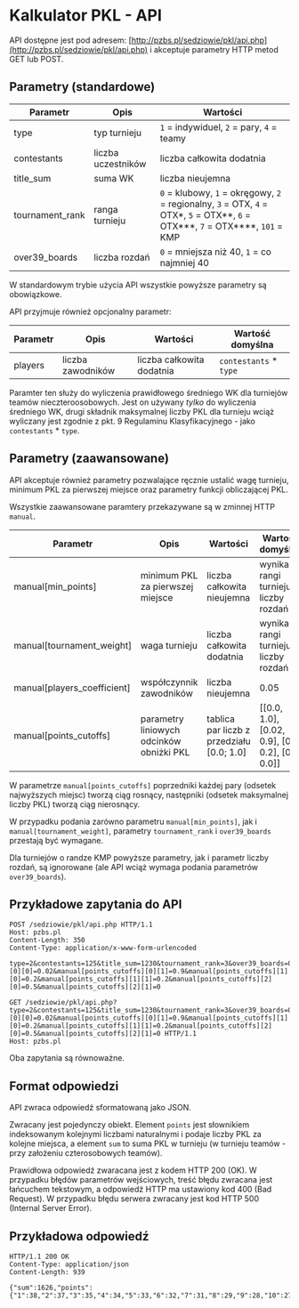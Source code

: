 ---
---

Kalkulator PKL - API
====================

API dostępne jest pod adresem: [http://pzbs.pl/sedziowie/pkl/api.php](http://pzbs.pl/sedziowie/pkl/api.php) i akceptuje parametry HTTP metod GET lub POST.

Parametry (standardowe)
-----------------------

| Parametr        | Opis               | Wartości |
| --------------- | ------------------ | -------- |
| type            | typ turnieju       | `1` = indywiduel, `2` = pary, `4` = teamy |
| contestants     | liczba uczestników | liczba całkowita dodatnia |
| title_sum       | suma WK            | liczba nieujemna |
| tournament_rank | ranga turnieju     | `0` = klubowy, `1` = okręgowy, `2` = regionalny, `3` = OTX, `4` = OTX\*, `5` = OTX\*\*, `6` = OTX\*\*\*, `7` = OTX\*\*\*\*, `101` = KMP |
| over39_boards   | liczba rozdań      | `0` = mniejsza niż 40, `1` = co najmniej 40 |

W standardowym trybie użycia API wszystkie powyższe parametry są obowiązkowe.

API przyjmuje również opcjonalny parametr:

| Parametr | Opis              | Wartości | Wartość domyślna |
| -------- | ----------------- | -------- | ---------------- |
| players  | liczba zawodników | liczba całkowita dodatnia | `contestants` \* `type` |

Paramter ten służy do wyliczenia prawidłowego średniego WK dla turniejów teamów nieczteroosobowych. Jest on używany *tylko* do wyliczenia średniego WK, drugi składnik maksymalnej liczby PKL dla turnieju wciąż wyliczany jest zgodnie z pkt. 9 Regulaminu Klasyfikacyjnego - jako `contestants` \* `type`.

Parametry (zaawansowane)
------------------------

API akceptuje również parametry pozwalające ręcznie ustalić wagę turnieju, minimum PKL za pierwszej miejsce oraz parametry funkcji obliczającej PKL.

Wszystkie zaawansowane paramtery przekazywane są w zminnej HTTP `manual`.

| Parametr | Opis              | Wartości | Wartość domyślna |
| -------- | ----------------- | -------- | ---------------- |
| manual[min_points]  | minimum PKL za pierwszej miejsce | liczba całkowita nieujemna | wynika z rangi turnieju i liczby rozdań |
| manual[tournament_weight] | waga turnieju | liczba całkowita dodatnia | wynika z rangi turnieju i liczby rozdań |
| manual[players_coefficient] | współczynnik zawodników | liczba nieujemna | 0.05 |
| manual[points_cutoffs] | parametry liniowych odcinków obniżki PKL | tablica par liczb z przedziału [0.0; 1.0] | [[0.0, 1.0], [0.02, 0.9], [0.2, 0.2], [0.5, 0.0]] |

W parametrze `manual[points_cutoffs]` poprzedniki każdej pary (odsetek najwyższych miejsc) tworzą ciąg rosnący, następniki (odsetek maksymalnej liczby PKL) tworzą ciąg nierosnący.

W przypadku podania zarówno parametru `manual[min_points]`, jak i `manual[tournament_weight]`, parametry `tournament_rank` i `over39_boards` przestają być wymagane.

Dla turniejów o randze KMP powyższe parametry, jak i parametr liczby rozdań, są ignorowane (ale API wciąż wymaga podania parametrów `over39_boards`).

Przykładowe zapytania do API
----------------------------

```
POST /sedziowie/pkl/api.php HTTP/1.1
Host: pzbs.pl
Content-Length: 350
Content-Type: application/x-www-form-urlencoded

type=2&contestants=125&title_sum=1230&tournament_rank=3&over39_boards=0&manual[players_coefficient]=0.05&manual[min_points]=0&manual[tournament_weight]=5&manual[points_cutoffs][0][0]=0.02&manual[points_cutoffs][0][1]=0.9&manual[points_cutoffs][1][0]=0.2&manual[points_cutoffs][1][1]=0.2&manual[points_cutoffs][2][0]=0.5&manual[points_cutoffs][2][1]=0
```

```
GET /sedziowie/pkl/api.php?type=2&contestants=125&title_sum=1230&tournament_rank=3&over39_boards=0&manual[players_coefficient]=0.05&manual[min_points]=0&manual[tournament_weight]=5&manual[points_cutoffs][0][0]=0.02&manual[points_cutoffs][0][1]=0.9&manual[points_cutoffs][1][0]=0.2&manual[points_cutoffs][1][1]=0.2&manual[points_cutoffs][2][0]=0.5&manual[points_cutoffs][2][1]=0 HTTP/1.1
Host: pzbs.pl

```

Oba zapytania są równoważne.

Format odpowiedzi
-----------------

API zwraca odpowiedź sformatowaną jako JSON.

Zwracany jest pojedynczy obiekt. Element `points` jest słownikiem indeksowanym kolejnymi liczbami naturalnymi i podaje liczby PKL za kolejne miejsca, a element `sum` to suma PKL w turnieju (w turnieju teamów - przy założeniu czterosobowych teamów).

Prawidłowa odpowiedź zwaracana jest z kodem HTTP 200 (OK). W przypadku błędów parametrów wejściowych, treść błędu zwracana jest łańcuchem tekstowym, a odpowiedź HTTP ma ustawiony kod 400 (Bad Request). W przypadku błędu serwera zwracany jest kod HTTP 500 (Internal Server Error).

Przykładowa odpowiedź
---------------------

```
HTTP/1.1 200 OK
Content-Type: application/json
Content-Length: 939

{"sum":1626,"points":{"1":38,"2":37,"3":35,"4":34,"5":33,"6":32,"7":31,"8":29,"9":28,"10":27,"11":26,"12":25,"13":23,"14":22,"15":21,"16":20,"17":19,"18":18,"19":16,"20":15,"21":14,"22":13,"23":12,"24":10,"25":9,"26":8,"27":8,"28":8,"29":7,"30":7,"31":7,"32":7,"33":7,"34":6,"35":6,"36":6,"37":6,"38":6,"39":5,"40":5,"41":5,"42":5,"43":5,"44":4,"45":4,"46":4,"47":4,"48":4,"49":3,"50":3,"51":3,"52":3,"53":3,"54":2,"55":2,"56":2,"57":2,"58":2,"59":1,"60":1,"61":1,"62":1,"63":1,"64":1,"65":1,"66":1,"67":1,"68":1,"69":1,"70":1,"71":1,"72":1,"73":1,"74":1,"75":1,"76":1,"77":1,"78":1,"79":1,"80":1,"81":1,"82":1,"83":1,"84":1,"85":1,"86":1,"87":1,"88":1,"89":1,"90":1,"91":1,"92":1,"93":1,"94":1,"95":1,"96":1,"97":1,"98":1,"99":1,"100":1,"101":1,"102":1,"103":1,"104":1,"105":1,"106":1,"107":1,"108":1,"109":1,"110":1,"111":1,"112":1,"113":1,"114":1,"115":1,"116":1,"117":1,"118":1,"119":1,"120":1,"121":1,"122":1,"123":1,"124":1,"125":1}}

```
